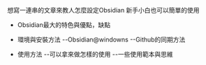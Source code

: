 
想寫一連串的文章來教人怎麼設定Obsidian
新手小白也可以簡單的使用


- Obsidian最大的特色與優點，缺點
- 環境與安裝方法
--Obsidian@windowns
--Github的同期方法

- 使用方法
--可以拿來做怎樣的使用
--一些使用範本與思維
